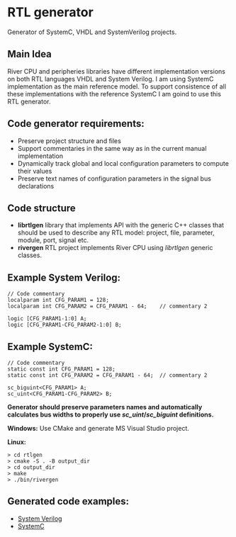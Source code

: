 # RTL generator

  Generator of SystemC, VHDL and SystemVerilog projects.

## Main Idea

  River CPU and peripheries libraries have different implementation versions
on both RTL languages VHDL and System Verilog. I am using 
SystemC implementation as the main reference model. To support consistence 
of all these implementations with the reference SystemC I am goind to use
this RTL generator.

## Code generator requirements:

- Preserve project structure and files
- Support commentaries in the same way as in the current manual implementation
- Dynamically track global and local configuration parameters to compute their values
- Preserve text names of configuration parameters in the signal bus declarations

## Code structure

- <b>librtlgen</b> library that implements API with the generic C++ classes 
that should be used to describe any RTL model: project, file, parameter, 
module, port, signal etc.
- <b>rivergen</b> RTL project implements River CPU using <i>librtlgen</i> generic classes.

## Example System Verilog:

    // Code commentary
    localparam int CFG_PARAM1 = 128;
    localparam int CFG_PARAM2 = CFG_PARAM1 - 64;    // commentary 2

    logic [CFG_PARAM1-1:0] A;
    logic [CFG_PARAM1-CFG_PARAM2-1:0] B;

## Example SystemC:

    // Code commentary
    static const int CFG_PARAM1 = 128;
    static const int CFG_PARAM2 = CFG_PARAM1 - 64;  // commentary 2

    sc_biguint<CFG_PARAM1> A;
    sc_uint<CFG_PARAM1-CFG_PARAM2> B;

<b>Generator should preserve parameters names and automatically calculates
bus widths to properly use <i>sc_uint</i>/<i>sc_biguint</i> definitions.</b>

<b>Windows:</b> Use CMake and generate MS Visual Studio project.

<b>Linux:</b>

    > cd rtlgen
    > cmake -S . -B output_dir
    > cd output_dir
    > make
    > ./bin/rivergen

## Generated code examples:

- [System Verilog](https://github.com/sergeykhbr/riscv_vhdl/tree/master/sv)
- [SystemC](https://github.com/sergeykhbr/riscv_vhdl/tree/master/sc)
